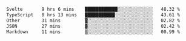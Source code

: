 <!--START_SECTION:waka-->

```txt
Svelte       9 hrs 6 mins    ████████████░░░░░░░░░░░░░   48.32 %
TypeScript   8 hrs 13 mins   ███████████░░░░░░░░░░░░░░   43.61 %
Other        31 mins         ▓░░░░░░░░░░░░░░░░░░░░░░░░   02.82 %
JSON         27 mins         ▓░░░░░░░░░░░░░░░░░░░░░░░░   02.42 %
Markdown     11 mins         ▒░░░░░░░░░░░░░░░░░░░░░░░░   00.99 %
```

<!--END_SECTION:waka-->

